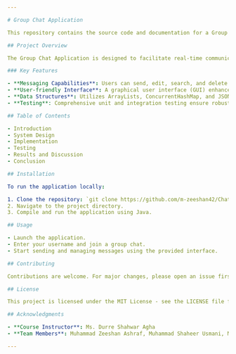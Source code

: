 ```yaml
---

# Group Chat Application

This repository contains the source code and documentation for a Group Chat Application developed as a project for the course **DATA STRUCTURE AND APPLICATION (CSSE-405)** at the Department of Computer Science, UBIT.

## Project Overview

The Group Chat Application is designed to facilitate real-time communication among multiple users within a group. It includes functionalities for sending, editing, searching, and deleting messages, implemented using advanced data structures for efficient data handling.

### Key Features

- **Messaging Capabilities**: Users can send, edit, search, and delete messages within a group chat environment.
- **User-friendly Interface**: A graphical user interface (GUI) enhances user experience and ease of navigation.
- **Data Structures**: Utilizes ArrayLists, ConcurrentHashMap, and JSONArray for efficient message storage and management.
- **Testing**: Comprehensive unit and integration testing ensure robust functionality across different modules.

## Table of Contents

- Introduction
- System Design
- Implementation
- Testing
- Results and Discussion
- Conclusion

## Installation

To run the application locally:

1. Clone the repository: `git clone https://github.com/m-zeeshan42/Chat-FInal`
2. Navigate to the project directory.
3. Compile and run the application using Java.

## Usage

- Launch the application.
- Enter your username and join a group chat.
- Start sending and managing messages using the provided interface.

## Contributing

Contributions are welcome. For major changes, please open an issue first to discuss what you would like to change.

## License

This project is licensed under the MIT License - see the LICENSE file for details.

## Acknowledgments

- **Course Instructor**: Ms. Durre Shahwar Agha
- **Team Members**: Muhammad Zeeshan Ashraf, Muhammad Shaheer Usmani, Muhammad Umer Khan, Muhammad Roshaan, Muhammad Faraz Hanif

---
```

